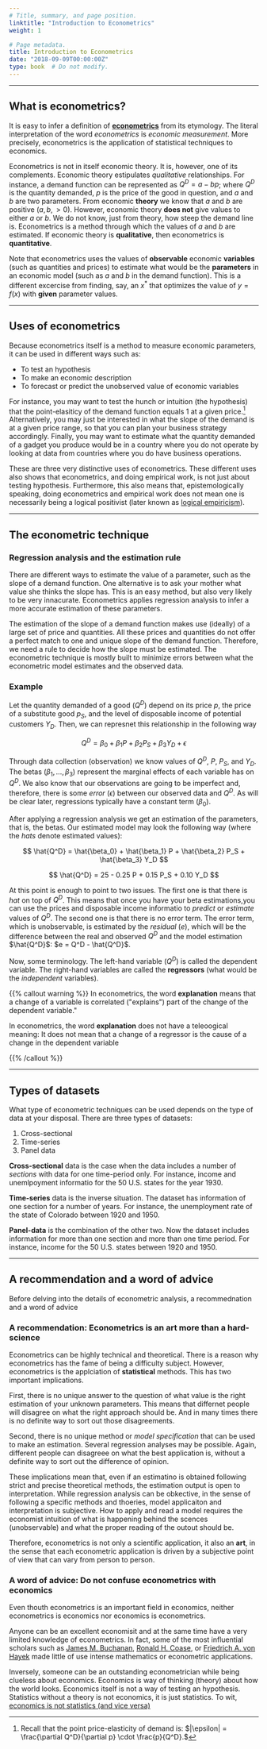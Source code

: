```yaml
---
# Title, summary, and page position.
linktitle: "Introduction to Econometrics"
weight: 1

# Page metadata.
title: Introduction to Econometrics
date: "2018-09-09T00:00:00Z"
type: book  # Do not modify.
---
```


---
## What is econometrics?
It is easy to infer a definition of [**econometrics**](https://en.wikipedia.org/wiki/Econometrics) from its etymology. The literal interpretation of the word *econometrics* is *economic measurement*. More precisely, econometrics is the application of statistical techniques to economics.

Econometrics is not in itself economic theory. It is, however, one of its complements. Economic theory estipulates *qualitative* relationships. For instance, a demand function can be represented as $Q^D = a - bp$; where $Q^D$ is the quantity demanded, $p$ is the price of the good in question, and $a$ and $b$ are two parameters. From economic **theory** we know that $a$ and $b$ are positive $(a, b, >0)$. However, economic theory **does not** give values to either $a$ or $b$. We do not know, just from theory, how steep the demand line is. Econometrics is a method through which the values of $a$ and $b$ are estimated. If economic theory is **qualitative**, then econometrics is **quantitative**.

Note that econometrics uses the values of **observable** economic **variables** (such as quantities and prices) to estimate what would be the **parameters** in an economic model (such as $a$ and $b$ in the demand function). This is a different excercise from finding, say, an $x^*$ that optimizes the value of $y = f(x)$ with **given** parameter values.


---
## Uses of econometrics
Because econometrics itself is a method to measure economic parameters, it can be used in different ways such as:

* To test an hypothesis
* To make an economic description
* To forecast or predict the unobserved value of economic variables

For instance, you may want to test the hunch or intuition (the hypothesis) that the point-elasiticy of the demand function equals 1 at a given price.[^1] Alternatively, you may just be interested in what the slope of the demand is at a given price range, so that you can plan your business strategy accordingly. Finally, you may want to estimate what the quantity demanded of a gadget you produce would be in a country where you do not operate by looking at data from countries where you do have business operations.

These are three very distinctive uses of econometrics. These different uses also shows that econometrics, and doing empirical work, is not just about testing hypothesis. Furthermore, this also means that, epistemologically speaking, doing econometrics and empirical work does not mean one is necessarily being a logical positivist (later known as [logical empiricism](https://plato.stanford.edu/entries/logical-empiricism/)).


---
## The econometric technique
### Regression analysis and the estimation rule
There are different ways to estimate the value of a parameter, such as the slope of a demand function. One alternative is to ask your mother what value she thinks the slope has. This is an easy method, but also very likely to be very innacurate. Econometrics applies regression analysis to infer a more accurate estimation of these parameters. 

The estimation of the slope of a demand function makes use (ideally) of a large set of price and quantities. All these prices and quantities do not offer a perfect match to one and unique slope of the demand function. Therefore, we need a rule to decide how the slope must be estimated. The econometric technique is mostly built to minimize errors between what the econometric model estimates and the observed data.

### Example
Let the quantity demanded of a good $(Q^D)$ depend on its price $p$, the price of a substitute good $p_S$, and the level of disposable income of potential customers $Y_D$. Then, we can represnet this relationship in the following way

$$ Q^D = \beta_0 + \beta_1 P + \beta_2 P_S + \beta_3 Y_D + \epsilon $$

Through data collection (observation) we know values of $Q^D$, $P$, $P_S$, and $Y_D$. The betas $(\beta_1, ..., \beta_3)$ represent the marginal effects of each variable has on $Q^D$. We also know that our observations are going to be imperfect and, therefore, there is some *error* $(\epsilon)$ between our observed data and $Q^D$. As will be clear later, regressions typically have a constant term $(\beta_0)$.

After applying a regression analysis we get an estimation of the parameters, that is, the betas. Our estimated model may look the following way (where the *hats* denote estimated values):

$$ \hat{Q^D} = \hat{\beta_0} + \hat{\beta_1} P + \hat{\beta_2} P_S + \hat{\beta_3} Y_D $$

$$ \hat{Q^D} = 25 - 0.25 P + 0.15 P_S + 0.10 Y_D $$

At this point is enough to point to two issues. The first one is that there is *hat* on top of $Q^D$. This means that once you have your beta estimations,you can use the prices and disposable income informatio to *predict* or *estimate* values of $Q^D$. The second one is that there is no error term. The error term, which is unobservable, is estimated by the *residual* $(e)$, which will be the difference between the real and observed $Q^D$ and the model estimation $\hat{Q^D}$: $e = Q^D - \hat{Q^D}$.

Now, some terminology. The left-hand variable $(Q^D)$ is called the dependent variable. The right-hand variables are called the **regressors** (what would be the *independent* variables).

{{% callout warning %}}
In econometrics, the word **explanation** means that a change of a variable is correlated ("explains") part of the change of the dependent variable."

In econometrics, the word **explanation** does not have a teleoogical meaning: It does not mean that a change of a regressor is the cause of a change in the dependent variable

{{% /callout %}}

---
## Types of datasets
What type of econometric techniques can be used depends on the type of data at your disposal. There are three types of datasets:

1. Cross-sectional
2. Time-series
3. Panel data

**Cross-sectional** data is the case when the data includes a number of *sections* with data for one time-period only. For instance, income and unemlpoyment informatio for the 50 U.S. states for the year 1930.

**Time-series** data is the inverse situation. The dataset has information of one section for a number of years. For instance, the unemployment rate of the state of Colorado between 1920 and 1950.

**Panel-data** is the combination of the other two. Now the dataset includes information for more than one section and more than one time period. For instance, income for the 50 U.S. states between 1920 and 1950.


---
## A recommendation and a word of advice
Before delving into the details of econometric analysis, a recommednation and a word of advice

### A recommendation: Econometrics is an art more than a hard-science
Econometrics can be highly technical and theoretical. There is a reason why econometrics has the fame of being a difficulty subject. However, econometrics is the applciation of **statistical** methods. This has two important implications.

First, there is no unique answer to the question of what value is the right estimation of your unknown parameters. This means that differnet people will disagree on what the right approach should be. And in many times there is no definite way to sort out those disagreements.

Second, there is no unique method or *model specification* that can be used to make an estimation. Several regression analyses may be possible. Again, different people can disagreee on what the best application is, without a definite way to sort out the difference of opinion.

These implications mean that, even if an estimatino is obtained following strict and precise theoretical methods, the estimation output is open to interpretation. While regression analysis can be obkective, in the sense of following a specific methods and thoeries, model applicaiton and interpretation is subjective. How to apply and read a model requires the economist intuition of what is happening behind the scences (unobservable) and what the proper reading of the outout should be.

Therefore, econometrics is not only a scientific application, it also an **art**, in the sense that each econometric application is driven by a subjective point of view that can vary from person to person.

### A word of advice: Do not confuse econometrics with economics
Even thouth econometrics is an important field in economics, neither econometrics is economics nor economics is econometrics. 

Anyone can be an excellent economisit and at the same time have a very limited knowledge of econometrics. In fact, some of the most influential scholars such as [James M. Buchanan](https://en.wikipedia.org/wiki/James_M._Buchanan[), [Ronald H. Coase](https://en.wikipedia.org/wiki/Ronald_Coase), or [Friedrich A. von Hayek](https://en.wikipedia.org/wiki/Friedrich_Hayek) made little of use intense mathematics or econometric applications.

Inversely, someone can be an outstanding econometrician while being clueless about economics. Economics is way of thinking (theory) about how the world looks. Economics itself is not a way of testing an hypothesis. Statistics without a theory is not economics, it is just statistics. To wit, [economics is not statistics (and vice versa)](https://www.peterleeson.com/Economics_is_Not_Statistics.pdf)



<!-- FOOTNOTES -->
[^1]: Recall that the point price-elasticity of demand is: $|\epsilon| = \frac{\partial Q^D}{\partial p} \cdot \frac{p}{Q^D}.$
